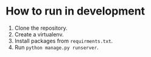 # How to run in development
1. Clone the repository.
2. Create a virtualenv.
3. Install packages from `requirments.txt`.
4. Run `python manage.py runserver`.